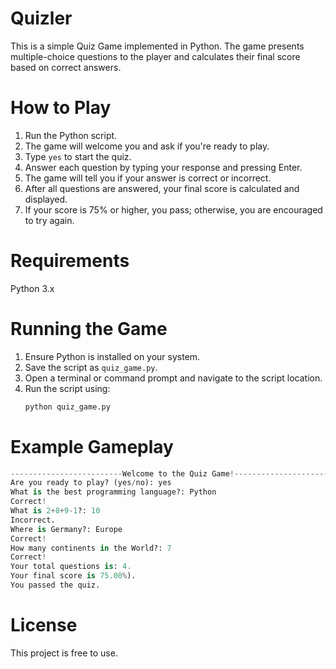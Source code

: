 # Quizler

This is a simple Quiz Game implemented in Python. The game presents multiple-choice questions to the player and calculates their final score based on correct answers.

# How to Play

1. Run the Python script.
2. The game will welcome you and ask if you're ready to play.
3. Type `yes` to start the quiz.
4. Answer each question by typing your response and pressing Enter.
5. The game will tell you if your answer is correct or incorrect.
6. After all questions are answered, your final score is calculated and displayed.
7. If your score is 75% or higher, you pass; otherwise, you are encouraged to try again.

# Requirements

Python 3.x

# Running the Game

1. Ensure Python is installed on your system.
2. Save the script as `quiz_game.py`.
3. Open a terminal or command prompt and navigate to the script location.
5. Run the script using:
   ```python
   python quiz_game.py
   ```

# Example Gameplay

   ```python
-------------------------Welcome to the Quiz Game!-------------------------
Are you ready to play? (yes/no): yes
What is the best programming language?: Python
Correct!
What is 2+8+9-1?: 10
Incorrect.
Where is Germany?: Europe
Correct!
How many continents in the World?: 7
Correct!
Your total questions is: 4.
Your final score is 75.00%).
You passed the quiz.
   ```

# License

This project is free to use.
